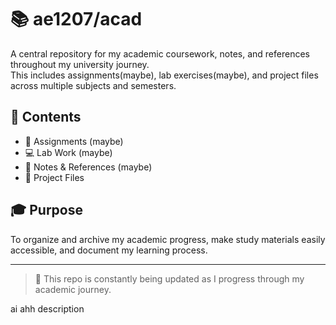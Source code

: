 # 📚 ae1207/acad

A central repository for my academic coursework, notes, and references throughout my university journey.  
This includes assignments(maybe), lab exercises(maybe), and project files across multiple subjects and semesters.

## 📂 Contents

- 📝 Assignments  (maybe)
- 💻 Lab Work  (maybe)
- 📖 Notes & References  (maybe)
- 📂 Project Files

## 🎓 Purpose

To organize and archive my academic progress, make study materials easily accessible, and document my learning process.

---

> 🚧 This repo is constantly being updated as I progress through my academic journey.

ai ahh description
